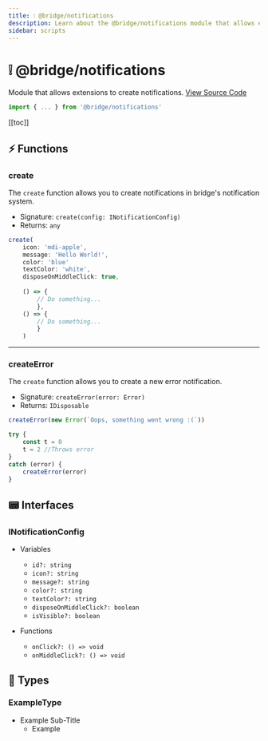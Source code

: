 ```yaml
---
title: ❕ @bridge/notifications
description: Learn about the @bridge/notifications module that allows extensions to create notifications.
sidebar: scripts
---
```


# ❕ @bridge/notifications

Module that allows extensions to create notifications.
[View Source Code](https://github.com/bridge-core/editor/blob/main/src/components/Extensions/Scripts/Modules/notifications.ts)

```js
import { ... } from '@bridge/notifications'
```

[[toc]]

## ⚡ Functions

### create

The `create` function allows you to create notifications in bridge's notification system.

- Signature: `create(config: INotificationConfig)`
- Returns: `any`

```js
create(
    icon: 'mdi-apple',
    message: 'Hello World!',
    color: 'blue'
    textColor: 'white',
    disposeOnMiddleClick: true,
    
    () => {
        // Do something...
        },
    () => {
        // Do something...
        }
    )
```

---

### createError

The `create` function allows you to create a new error notification.

- Signature: `createError(error: Error)`
- Returns: `IDisposable`

```js
createError(new Error(`Oops, something went wrong :(`))

try {
    const t = 0
    t = 2 //Throws error
} 
catch (error) {
    createError(error)
}
```

## 📟 Interfaces

### INotificationConfig

- Variables

    - `id?: string`
    - `icon?: string`
    - `message?: string`
    - `color?: string`
    - `textColor?: string`
    - `disposeOnMiddleClick?: boolean`
    - `isVisible?: boolean`

- Functions

    - `onClick?: () => void`
    - `onMiddleClick?: () => void`

## 🧪 Types

### ExampleType

- Example Sub-Title
    - Example